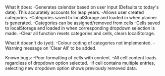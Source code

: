 What it does:
    -Generates calendar based on user input (Defaults to today's date). This accurately accounts for leap years.
    -Allows user created categories.
        -Categories saved to localStorage and loaded in when planner is generated.
    -Categories can be assigned/removed from cells
        -Cells saved to localStorage and loaded in when corresponding dropdown selection is made.
    -Clear all function resets categories and cells, clears localStorage.

What it doesn't do (yet):
    -Colour coding of categories not implemented.
    -Warning message on 'Clear All' to be added.

Known bugs:
    -Poor formatting of cells with content.
    -All cell content loads regardless of dropdown option selected.
    -If cell contains multiple entries, selecting new dropdown option shows previously removed data.
